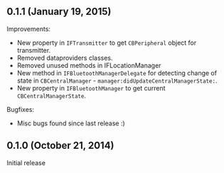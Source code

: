 ## 0.1.1 (January 19, 2015)

Improvements:
- New property in `IFTransmitter` to get `CBPeripheral` object for transmitter. 
- Removed dataproviders classes. 
- Removed unused methods in IFLocationManager
- New method in `IFBluetoothManagerDelegate` for detecting change of state in `CBCentralManager` - `manager:didUpdateCentralManagerState:`. 
- New property in `IFBluetoothManager` to get current `CBCentralManagerState`.

Bugfixes:
- Misc bugs found since last release :)

## 0.1.0 (October 21, 2014)

Initial release